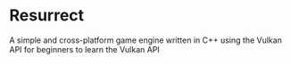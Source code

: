 # Resurrect
A simple and cross-platform game engine written in C++ using the Vulkan API for beginners to learn the Vulkan API